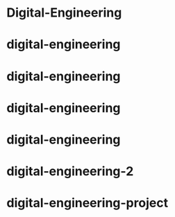 # Digital-Engineering
# digital-engineering
# digital-engineering
# digital-engineering
# digital-engineering
# digital-engineering-2
# digital-engineering-project
